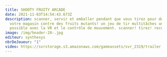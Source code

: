 ```yaml
---
title: SHOOTY FRUITY ARCADE
date: 2021-11-03T14:54:43.673Z
description: scanner, servir et emballer pendant que vous tirez pour défendre
  votre magasin contre des fruits mutants! un jeu de tir multitâches uniquement
  possible avec la VR et le contrôle de mouvement. scanner! tirez! recommencer!
image: /img/header-28-.jpg
editeur: synthesys
nbrDeJoueur: "1"
video: https://svrstorage.s3.amazonaws.com/gameassets/svr_2319/trailer.webm
---
```


